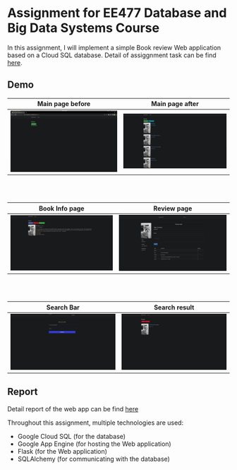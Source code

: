 # Assignment for EE477 Database and Big Data Systems Course

In this assignment, I will implement a simple Book review Web application based on a Cloud SQL database. Detail of assiggnment task can be find [here](https://drive.google.com/file/d/1c3itBd-XDPcnFMZXRjEijLKMoS2Bpt7X/view?usp=sharing).

## Demo


Main page before          |  Main page after
:-------------------------:|:-------------------------:
![label](https://github.com/SimonCao1207/Book-Review/blob/main/img/task1.png?raw=true)  |  ![label](https://github.com/SimonCao1207/Book-Review/blob/main/img/list.png?raw=true)

<br>
<br>

Book Info page          |  Review page
:-------------------------:|:-------------------------:
![image](https://github.com/SimonCao1207/Book-Review/blob/main/img/show.png?raw=true)  |  ![label](https://github.com/SimonCao1207/Book-Review/blob/main/img/review.png?raw=true)

<br>
<br>


Search Bar         |  Search result
:-------------------------:|:-------------------------:
![image](https://github.com/SimonCao1207/Book-Review/blob/main/img/search.png?raw=true)  |  ![label](https://github.com/SimonCao1207/Book-Review/blob/main/img/search_result.png?raw=true)


## Report

Detail report of the web app can be find [here](https://drive.google.com/file/d/1EZRQxMxSF-IAk9wVg1BBK2UAu3oAa-DA/view?usp=sharing)

Throughout this assignment, multiple technologies are used: 
-   Google Cloud SQL (for the database)
- Google App Engine (for hosting the Web application)
- Flask (for the Web application)
- SQLAlchemy (for communicating with the database)